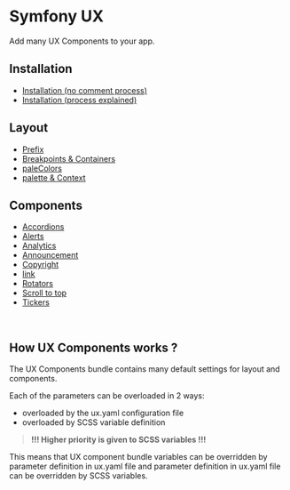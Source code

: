 # Symfony UX

Add many UX Components to your app.

## Installation
- [Installation (no comment process)](./docs/install/no-comment.md)
- [Installation (process explained)](./docs/install/explained.md)

## Layout
- [Prefix](./docs/layout/prefix.md)
- [Breakpoints & Containers](./docs/layout/breakpoints.md)
- [paleColors](./docs/layout/colors.md)
- [palette & Context](./docs/layout/palette.md)
<!-- - [Grid](./docs/layout/grid.md) -->
<!-- - [Themes](./docs/layout/themes.md) -->
<!-- - [Transitions](./docs/layout/transitions.md) -->

## Components
- [Accordions](./docs/components/accordion.md)
- [Alerts](./docs/components/alert.md)
- [Analytics](./docs/components/analytics.md)
- [Announcement](./docs/components/analytics.md)
- [Copyright](./docs/components/copyright.md)
- [link](./docs/components/link.md)
- [Rotators](./docs/components/rotator.md)
- [Scroll to top](./docs/components/scroll-to-top.md)
- [Tickers](./docs/components/ticker.md)
<br>

## How UX Components works ?

The UX Components bundle contains many default settings for layout and components.

Each of the parameters can be overloaded in 2 ways:
- overloaded by the ux.yaml configuration file
- overloaded by SCSS variable definition

> **!!! Higher priority is given to SCSS variables !!!**

This means that UX component bundle variables can be overridden by parameter definition in ux.yaml file and parameter definition in ux.yaml file can be overridden by SCSS variables.
